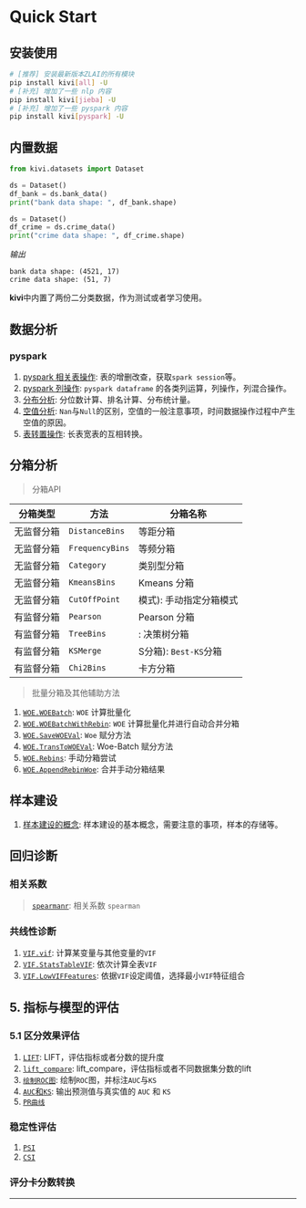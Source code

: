 # Quick Start

## 安装使用

```bash
# [推荐] 安装最新版本ZLAI的所有模块
pip install kivi[all] -U
# [补充] 增加了一些 nlp 内容
pip install kivi[jieba] -U
# [补充] 增加了一些 pyspark 内容
pip install kivi[pyspark] -U
```

## 内置数据

```python
from kivi.datasets import Dataset

ds = Dataset()
df_bank = ds.bank_data()
print("bank data shape: ", df_bank.shape)

ds = Dataset()
df_crime = ds.crime_data()
print("crime data shape: ", df_crime.shape)
```

*输出*

```text
bank data shape: (4521, 17)
crime data shape: (51, 7)
```

**kivi**中内置了两份二分类数据，作为测试或者学习使用。

## 数据分析

### pyspark

1. [pyspark 相关表操作](./SparkSupport/SparkSupport): 表的增删改查，获取`spark session`等。
1. [pyspark 列操作](./descriptive_statistics/data_analysis?id=_1-pyspark中的列操作): `pyspark dataframe` 的各类列运算，列操作，列混合操作。
1. [分布分析](./descriptive_statistics/data_analysis?id=_2-分布分析): 分位数计算、排名计算、分布统计量。
1. [空值分析](./descriptive_statistics/data_analysis?id=_3-空值分析): `Nan`与`Null`的区别，空值的一般注意事项，时间数据操作过程中产生空值的原因。
1. [表转置操作](./descriptive_statistics/data_analysis?id=_4-表转置操作): 长表宽表的互相转换。

## 分箱分析

> 分箱API

| 分箱类型  | 方法              | 分箱名称              |
|-------|-----------------|-------------------|
| 无监督分箱 | `DistanceBins`  | 等距分箱              |
| 无监督分箱 | `FrequencyBins` | 等频分箱              |
| 无监督分箱 | `Category`      | 类别型分箱             |
| 无监督分箱 | `KmeansBins`    | Kmeans 分箱         |
| 无监督分箱 | `CutOffPoint`   | 模式): 手动指定分箱模式     |
| 有监督分箱 | `Pearson`       | Pearson 分箱        |
| 有监督分箱 | `TreeBins`      | : 决策树分箱           |
| 有监督分箱 | `KSMerge`       | S分箱): `Best-KS`分箱 |
| 有监督分箱 | `Chi2Bins`      | 卡方分箱              |

> 批量分箱及其他辅助方法

1. [`WOE.WOEBatch`](./woe_iv/woe_embedding?id=_1-woe-计算批量化): `WOE` 计算批量化
1. [`WOE.WOEBatchWithRebin`](./woe_iv/woe_embedding?id=_2-WOE-计算批量化并进行自动合并分箱): `WOE` 计算批量化并进行自动合并分箱
1. [`WOE.SaveWOEVal`](./woe_iv/woe_embedding?id=_3-Woe-赋分方法): `Woe` 赋分方法
1. [`WOE.TransToWOEVal`](./woe_iv/woe_embedding?id=_4-Woe-Batch-赋分方法): Woe-Batch 赋分方法
1. [`WOE.Rebins`](./woe_iv/woe_embedding?id=_5-手动分箱尝试): 手动分箱尝试
1. [`WOE.AppendRebinWoe`](./woe_iv/woe_embedding?id=_6-合并手动分箱结果): 合并手动分箱结果


## 样本建设

1. [样本建设的概念](./score_card/sample): 样本建设的基本概念，需要注意的事项，样本的存储等。

## 回归诊断

### 相关系数

> [`spearmanr`](./feature_select/mutivar?id=_1-相关系数-spearman): 相关系数 `spearman`

### 共线性诊断

1. [`VIF.vif`](http://localhost:3000/#/feature_select/mutivar?id=_212-vifvif-计算某变量与其他变量的vif): 计算某变量与其他变量的`VIF`
1. [`VIF.StatsTableVIF`](http://localhost:3000/#/feature_select/mutivar?id=_213-vifstatstablevif-依次计算全表vif): 依次计算全表`VIF`
1. [`VIF.LowVIFFeatures`](http://localhost:3000/#/feature_select/mutivar?id=_214-viflowviffeatures-依据vif设定阈值，选择最小vif特征组合): 依据`VIF`设定阈值，选择最小`VIF`特征组合

## 5. 指标与模型的评估

### 5.1 区分效果评估

1. [`LIFT`](./model_select/model_eval?id=_1-lift): LIFT，评估指标或者分数的提升度
1. [`lift_compare`](./model_select/model_eval?id=_2-lift_compare): lift_compare，评估指标或者不同数据集分数的lift
1. [`绘制ROC图`](./model_select/model_eval?id=_3-绘制ROC图): 绘制`ROC`图，并标注`AUC`与`KS`
1. [`AUC`和`KS`](./model_select/model_eval?id=_4-AUC-和-KS): 输出预测值与真实值的 `AUC` 和 `KS`
1. [`PR曲线`]()

### 稳定性评估

1. [`PSI`](./feature_select/PSI-CSI?id=群体稳定性指标-psi)
1. [`CSI`](./feature_select/PSI-CSI?id=特征稳定性指标-csi) 

### 评分卡分数转换

> 

-----
